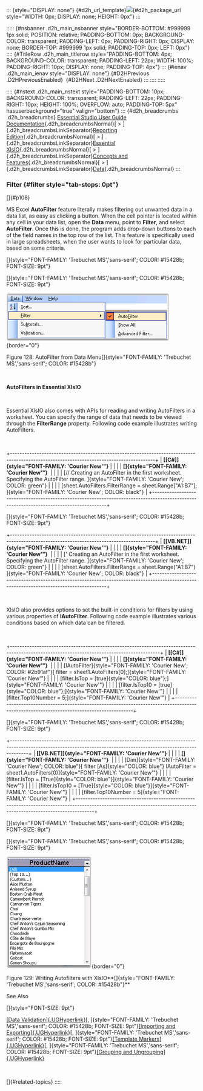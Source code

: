 ::: {style="DISPLAY: none"}
[](ms-xhelp:///?Id=d2h_url_template){#d2h_url_template}![](!package_url!){#d2h_package_url style="WIDTH: 0px; DISPLAY: none; HEIGHT: 0px"}
:::

::::: {#nsbanner .d2h_main_nsbanner style="BORDER-BOTTOM: #999999 1px solid; POSITION: relative; PADDING-BOTTOM: 0px; BACKGROUND-COLOR: transparent; PADDING-LEFT: 0px; PADDING-RIGHT: 0px; DISPLAY: none; BORDER-TOP: #999999 1px solid; PADDING-TOP: 0px; LEFT: 0px"}
:::: {#TitleRow .d2h_main_titlerow style="PADDING-BOTTOM: 4px; BACKGROUND-COLOR: transparent; PADDING-LEFT: 22px; WIDTH: 100%; PADDING-RIGHT: 10px; DISPLAY: none; PADDING-TOP: 4px"}
::: {#ienav .d2h_main_ienav style="DISPLAY: none"}
[](ms-xhelp:///?Id=09eb021a-c01a-47a5-bf60-fb7c3ed89c78){#D2HPrevious .D2HPreviousEnabled}  [](ms-xhelp:///?Id=79a8ea83-f02e-466c-93a2-9733dac5cea0){#D2HNext .D2HNextEnabled}
:::
::::
:::::

:::: {#nstext .d2h_main_nstext style="PADDING-BOTTOM: 10px; BACKGROUND-COLOR: transparent; PADDING-LEFT: 22px; PADDING-RIGHT: 10px; HEIGHT: 100%; OVERFLOW: auto; PADDING-TOP: 5px" hasuserbackground="true" valign="bottom"}
::: {#d2h_breadcrumbs .d2h_breadcrumbs}
[Essential Studio User Guide Documentation](ms-xhelp:///?Id=12457748-09e3-4d74-a240-8e049cedf030){.d2h_breadcrumbsNormal}[ \> ]{.d2h_breadcrumbsLinkSeparator}[Reporting Edition](ms-xhelp:///?Id=027aa5b6-6676-4f93-ad23-c20e8c45792e){.d2h_breadcrumbsNormal}[ \> ]{.d2h_breadcrumbsLinkSeparator}[Essential XlsIO](ms-xhelp:///?Id=b01a1b50-1d7d-40c0-bc83-af67e57c9005){.d2h_breadcrumbsNormal}[ \> ]{.d2h_breadcrumbsLinkSeparator}[Concepts and Features](ms-xhelp:///?Id=21b26556-5905-4ad9-90b4-40320db25faf){.d2h_breadcrumbsNormal}[ \> ]{.d2h_breadcrumbsLinkSeparator}[Data](ms-xhelp:///?Id=09eb021a-c01a-47a5-bf60-fb7c3ed89c78){.d2h_breadcrumbsNormal}
:::

### Filter {#filter style="tab-stops: 0pt"}

[]{#p108} 

MS Excel **AutoFilter** feature literally makes filtering out unwanted data in a data list, as easy as clicking a button. When the cell pointer is located within any cell in your data list, open the **Data** menu, point to **Filter**, and select **AutoFilter**. Once this is done, the program adds drop-down buttons to each of the field names in the top row of the list. This feature is specifically used in large spreadsheets, when the user wants to look for particular data, based on some criteria.

[]{style="FONT-FAMILY: 'Trebuchet MS','sans-serif'; COLOR: #15428b; FONT-SIZE: 9pt"} 

[]{style="FONT-FAMILY: 'Trebuchet MS','sans-serif'; COLOR: #15428b; FONT-SIZE: 9pt"} 

![](ImagesExt/image47_135.png){border="0"}

Figure 128: AutoFilter from Data Menu[]{style="FONT-FAMILY: 'Trebuchet MS','sans-serif'; COLOR: #15428b"}

 

**AutoFilters in Essential XlsIO**

 

Essential XlsIO also comes with APIs for reading and writing AutoFilters in a worksheet. You can specify the range of data that needs to be viewed through the **FilterRange** property. Following code example illustrates writing AutoFilters.

 

+-----------------------------------------------------------------------------------------------------------------------------------------+
| **[\[C#\]]{style="FONT-FAMILY: 'Courier New'"}**                                                                                        |
|                                                                                                                                         |
| **[]{style="FONT-FAMILY: 'Courier New'"}**                                                                                              |
|                                                                                                                                         |
| [// Creating an AutoFilter in the first worksheet. Specifying the AutoFilter range. ]{style="FONT-FAMILY: 'Courier New'; COLOR: green"} |
|                                                                                                                                         |
| [sheet.AutoFilters.FilterRange = sheet.Range\[\"A1:B7\"\]; ]{style="FONT-FAMILY: 'Courier New'; COLOR: black"}                          |
+-----------------------------------------------------------------------------------------------------------------------------------------+

[]{style="FONT-FAMILY: 'Trebuchet MS','sans-serif'; COLOR: #15428b; FONT-SIZE: 9pt"} 

+-----------------------------------------------------------------------------------------------------------------------------------------+
| **[\[VB.NET\]]{style="FONT-FAMILY: 'Courier New'"}**                                                                                    |
|                                                                                                                                         |
| **[]{style="FONT-FAMILY: 'Courier New'"}**                                                                                              |
|                                                                                                                                         |
| [\' Creating an AutoFilter in the first worksheet. Specifying the AutoFilter range. ]{style="FONT-FAMILY: 'Courier New'; COLOR: green"} |
|                                                                                                                                         |
| [sheet.AutoFilters.FilterRange = sheet.Range(\"A1:B7\") ]{style="FONT-FAMILY: 'Courier New'; COLOR: black"}                             |
+-----------------------------------------------------------------------------------------------------------------------------------------+

 

XlsIO also provides options to set the built-in conditions for filters by using various properties of **IAutoFilter**. Following code example illustrates various conditions based on which data can be filtered.

 

+-------------------------------------------------------------------------------------------------------------------------------------------+
| **[\[C#\]]{style="FONT-FAMILY: 'Courier New'"}**                                                                                          |
|                                                                                                                                           |
| **[]{style="FONT-FAMILY: 'Courier New'"}**                                                                                                |
|                                                                                                                                           |
| [IAutoFilter]{style="FONT-FAMILY: 'Courier New'; COLOR: #2b91af"}[ filter = sheet1.AutoFilters\[0\];]{style="FONT-FAMILY: 'Courier New'"} |
|                                                                                                                                           |
| [filter.IsTop = [true]{style="COLOR: blue"};]{style="FONT-FAMILY: 'Courier New'"}                                                         |
|                                                                                                                                           |
| [filter.IsTop10 = [true]{style="COLOR: blue"};]{style="FONT-FAMILY: 'Courier New'"}                                                       |
|                                                                                                                                           |
| [filter.Top10Number = 5;]{style="FONT-FAMILY: 'Courier New'"}                                                                             |
+-------------------------------------------------------------------------------------------------------------------------------------------+

[]{style="FONT-FAMILY: 'Trebuchet MS','sans-serif'; COLOR: #15428b; FONT-SIZE: 9pt"} 

+-------------------------------------------------------------------------------------------------------------------------------------------------------------------+
| **[\[VB.NET\]]{style="FONT-FAMILY: 'Courier New'"}**                                                                                                              |
|                                                                                                                                                                   |
| **[]{style="FONT-FAMILY: 'Courier New'"}**                                                                                                                        |
|                                                                                                                                                                   |
| [Dim]{style="FONT-FAMILY: 'Courier New'; COLOR: blue"}[ filter [As]{style="COLOR: blue"} IAutoFilter = sheet1.AutoFilters(0)]{style="FONT-FAMILY: 'Courier New'"} |
|                                                                                                                                                                   |
| [filter.IsTop = [True]{style="COLOR: blue"}]{style="FONT-FAMILY: 'Courier New'"}                                                                                  |
|                                                                                                                                                                   |
| [filter.IsTop10 = [True]{style="COLOR: blue"}]{style="FONT-FAMILY: 'Courier New'"}                                                                                |
|                                                                                                                                                                   |
| [filter.Top10Number = 5]{style="FONT-FAMILY: 'Courier New'"}                                                                                                      |
+-------------------------------------------------------------------------------------------------------------------------------------------------------------------+

[]{style="FONT-FAMILY: 'Trebuchet MS','sans-serif'; COLOR: #15428b; FONT-SIZE: 9pt"} 

[]{style="FONT-FAMILY: 'Trebuchet MS','sans-serif'; COLOR: #15428b; FONT-SIZE: 9pt"} 

![](ImagesExt/image47_136.png){border="0"}

Figure 129: Writing Autofilters with XlsIO**[]{style="FONT-FAMILY: 'Trebuchet MS','sans-serif'; COLOR: #15428b"}**

See Also

[]{style="FONT-SIZE: 9pt"} 

[[Data Validation]{.UGHyperlink}](ms-xhelp:///?Id=79a8ea83-f02e-466c-93a2-9733dac5cea0)[, ]{style="FONT-FAMILY: 'Trebuchet MS','sans-serif'; COLOR: #15428b; FONT-SIZE: 9pt"}[[Importing and Exporting]{.UGHyperlink}](ms-xhelp:///?Id=ecd2a59e-b9fb-4418-b3d0-91c801cb0807)[, ]{style="FONT-FAMILY: 'Trebuchet MS','sans-serif'; COLOR: #15428b; FONT-SIZE: 9pt"}[[Template Markers]{.UGHyperlink}](ms-xhelp:///?Id=b3c1fed0-82cd-40a6-934e-99766bcef5b9)[, ]{style="FONT-FAMILY: 'Trebuchet MS','sans-serif'; COLOR: #15428b; FONT-SIZE: 9pt"}[[Grouping and Ungrouping]{.UGHyperlink}](ms-xhelp:///?Id=48ff5e92-b207-4c14-8803-7eccc41aad22)

 

[]{#related-topics}
::::
